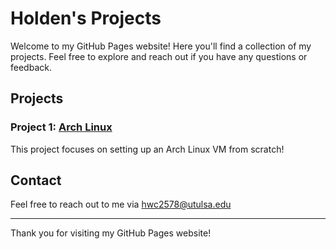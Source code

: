# Holden's Projects

Welcome to my GitHub Pages website! Here you'll find a collection of my projects. Feel free to explore and reach out if you have any questions or feedback.

## Projects

### Project 1: [Arch Linux](https://github.com/HoldenC05/project1)
This project focuses on setting up an Arch Linux VM from scratch!

<!--
### Project 2: [Project Title](https://github.com/HoldenC05/project2)
A brief description of Project 2. This project is about...

### Project 3: [Project Title](https://github.com/HoldenC05/project3)
A brief description of Project 3. This project involves...

-->

## Contact

Feel free to reach out to me via [hwc2578@utulsa.edu](mailto:hwc2578@utulsa.edu)

---

Thank you for visiting my GitHub Pages website!